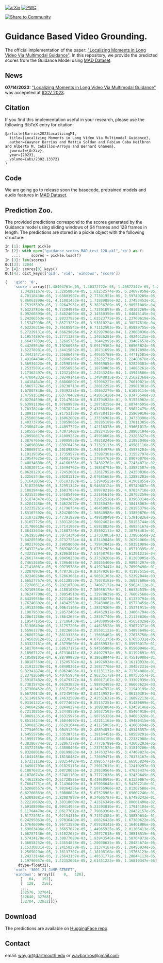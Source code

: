 [![arXiv](https://img.shields.io/badge/arXiv-2302.13372-b31b1b.svg)](https://arxiv.org/abs/2302.13372)
[![PWC](https://img.shields.io/endpoint.svg?url=https://paperswithcode.com/badge/localizing-moments-in-long-video-via/natural-language-moment-retrieval-on-mad)](https://paperswithcode.com/sota/natural-language-moment-retrieval-on-mad?p=localizing-moments-in-long-video-via)

[![Share to Community](https://huggingface.co/datasets/huggingface/badges/raw/main/powered-by-huggingface-dark.svg)](https://huggingface.co/waybarrios/guidance-based-video-grounding)

# Guidance Based Video Grounding.

The official implementation of the paper: ["Localizing Moments in Long Video Via Multimodal Guidance"](https://arxiv.org/abs/2302.13372). In this repository,
we provide the predicted scores from the Guidance Model using [MAD Dataset](https://github.com/Soldelli/MAD). 
## News
**07/14/2023:** ["Localizing Moments in Long Video Via Multimodal Guidance"](https://arxiv.org/abs/2302.13372) was accepeted at [ICCV 2023](https://iccv2023.thecvf.com/).

## Citation
If you find this implementation useful in your research, please use the following BibTeX entry for citation:
```
@article{Barrios2023LocalizingMI,
  title={Localizing Moments in Long Video Via Multimodal Guidance},
  author={Wayner Barrios and Mattia Soldan and Fabian Caba Heilbron and Alberto M. Ceballos-Arroyo and Bernard Ghanem},
  journal={ArXiv},
  year={2023},
  volume={abs/2302.13372}
}
```
## Code

We are going go to release soon the basecode, pretrained models and audio features in [MAD Dataset](https://github.com/Soldelli/MAD).
## Prediction Zoo. 

The provided predictions correspond to the scores generated by the Guidance model using sliding windows of 64 frames and 128 frames in length. The predictions are stored in a pickle object with the following structure:
```python
In [1]: import pickle
In [2]: with open("guidance_scores_MAD_test_128.pkl",'rb') as f:
   ...:     scores = pickle.load(f)
In [3]: len(scores)
Out[3]: 72044
In [4]: scores[0].keys()
Out[4]: dict_keys(['qid', 'vid', 'windows', 'score'])
```
```python
{   'qid': '0',
    'score': array([1.48404761e-05, 1.40372722e-05, 1.46572347e-05, 1.28814381e-05,
       1.34291167e-05, 1.32850864e-05, 1.61252574e-05, 6.24697859e-05,
       4.70118430e-05, 1.63803907e-05, 2.77301951e-05, 2.59740209e-05,
       9.86061990e-01, 4.11081433e-01, 1.71889886e-02, 1.37453452e-01,
       1.75393507e-05, 1.92647931e-05, 5.38236709e-05, 6.90551009e-04,
       7.63237834e-01, 9.73204970e-02, 1.73201097e-05, 2.48163269e-05,
       5.99260893e-05, 1.84824003e-05, 2.14560350e-05, 1.04043145e-04,
       5.24206553e-05, 1.88337926e-05, 1.62523775e-05, 1.23760619e-05,
       1.15747998e-05, 1.85713252e-05, 3.93810224e-05, 4.38277610e-04,
       4.63226315e-05, 2.76185543e-04, 6.71112502e-05, 2.05889755e-05,
       5.27229131e-05, 4.56629896e-05, 2.62997986e-04, 1.23860036e-05,
       1.19574897e-05, 1.27713274e-05, 1.34036281e-05, 1.49246125e-05,
       1.66437039e-05, 1.32685755e-05, 1.36442995e-05, 1.39407657e-05,
       9.44265649e-02, 5.19266985e-02, 3.09179362e-04, 1.66565824e-05,
       1.52278981e-05, 1.34415832e-05, 1.16731699e-05, 1.19617898e-05,
       1.34421471e-05, 1.35606424e-05, 1.40685788e-05, 1.44712585e-05,
       1.49164434e-05, 1.32006107e-05, 1.23232739e-05, 1.22480678e-05,
       1.36934423e-05, 8.42598165e-05, 1.90059054e-05, 1.52820303e-05,
       1.25335091e-05, 1.30556955e-05, 1.18760063e-05, 1.14885261e-05,
       1.17362497e-05, 1.12321404e-05, 1.24243248e-04, 1.45946506e-05,
       4.47804232e-05, 1.39249141e-05, 1.34848015e-05, 3.25621368e-05,
       1.44184843e-01, 2.68866897e-05, 1.92906227e-05, 1.76019021e-05,
       1.58657276e-05, 1.28230713e-05, 1.28012252e-05, 1.29981381e-05,
       1.67807830e-05, 1.70492331e-05, 1.40562279e-05, 1.61650114e-05,
       1.47591518e-05, 1.63778402e-02, 1.42061428e-04, 6.93475548e-03,
       6.02264590e-05, 8.72147648e-05, 9.83794928e-01, 9.91553962e-01,
       9.63991106e-01, 8.97689939e-01, 1.28758256e-04, 2.88744595e-05,
       1.70378244e-05, 2.29878224e-05, 2.43768354e-05, 1.59022475e-05,
       1.30911794e-05, 1.81753130e-05, 2.05728411e-05, 1.25869919e-05,
       1.25580364e-05, 1.16062802e-05, 1.37536981e-05, 1.34730390e-05,
       1.40373795e-05, 1.33059066e-05, 1.30285189e-05, 1.37811385e-05,
       2.23064744e-05, 1.44057722e-05, 1.42116378e-05, 1.93661017e-05,
       1.58555758e-05, 1.43071402e-05, 1.38224150e-05, 1.28803194e-05,
       1.20950817e-05, 1.41009232e-05, 1.45958602e-05, 1.23285527e-05,
       1.38767664e-05, 1.59005958e-05, 1.49218240e-05, 1.21883040e-05,
       1.24096860e-05, 1.63976423e-04, 3.71323113e-05, 1.49581110e-05,
       1.28865731e-05, 8.20189889e-05, 1.94104978e-05, 1.45575204e-05,
       1.19119395e-05, 1.17359577e-05, 1.33997301e-05, 1.31552797e-05,
       1.29547625e-05, 1.46081702e-05, 1.37864763e-05, 2.89076870e-05,
       2.40834688e-05, 2.44160365e-05, 3.74382762e-05, 4.72434871e-02,
       1.53820711e-05, 1.25494762e-05, 1.16858791e-05, 1.33582507e-05,
       6.86281201e-05, 1.72452001e-05, 1.32617952e-05, 1.24350836e-05,
       1.32563446e-05, 1.50281312e-05, 2.07685662e-05, 3.12883203e-05,
       5.31642836e-05, 7.05183193e-05, 1.51949525e-05, 1.41901855e-05,
       1.51822069e-05, 3.32951342e-04, 8.94680124e-05, 1.65749607e-05,
       2.18829446e-05, 2.16037024e-05, 1.89978218e-05, 4.97834710e-03,
       2.03153506e-01, 1.54585496e-03, 1.23195614e-05, 1.28703259e-05,
       1.51874347e-05, 1.30843009e-05, 1.32952518e-05, 1.83968314e-05,
       3.42841486e-05, 9.24622072e-05, 1.33280428e-05, 1.38418063e-05,
       1.52235261e-05, 1.41796754e-05, 1.46450093e-05, 2.20195379e-05,
       1.83107302e-04, 1.82420099e-05, 1.50840988e-05, 1.33859876e-05,
       1.51073200e-05, 1.47391929e-05, 1.49910848e-05, 1.53916826e-05,
       1.31657725e-05, 1.38312898e-05, 1.90024621e-05, 1.58155744e-05,
       1.31786610e-05, 1.57141967e-05, 1.65828824e-05, 1.46924167e-05,
       1.38433634e-05, 5.21887268e-05, 2.85502132e-02, 2.30753481e-01,
       7.06195598e-04, 1.50714346e-04, 1.27303065e-03, 1.33986650e-02,
       7.64285505e-04, 2.07327234e-04, 6.83149046e-05, 3.26294066e-05,
       3.00217052e-05, 3.59058060e-04, 1.75943842e-05, 4.50351909e-05,
       6.54372343e-05, 7.06970895e-05, 3.67312983e-04, 1.05719395e-01,
       4.43235294e-05, 2.82063011e-05, 7.51458792e-05, 1.61291231e-04,
       4.26617444e-05, 8.98458238e-05, 5.37320266e-05, 7.81280905e-05,
       4.74652685e-02, 6.73964678e-04, 7.80265400e-05, 2.98924297e-05,
       4.71418061e-05, 9.99735785e-05, 5.41929447e-04, 8.76590490e-01,
       7.32870936e-01, 9.47873652e-01, 9.83479261e-01, 9.41197515e-01,
       3.02340268e-05, 5.52863061e-01, 4.90591303e-02, 5.52392844e-03,
       1.66527767e-04, 6.01128559e-05, 2.75078182e-05, 5.36037696e-05,
       2.72706511e-05, 5.20218709e-05, 1.74067172e-04, 9.59624112e-01,
       9.92105484e-01, 6.41801059e-01, 7.50956178e-01, 1.66324535e-05,
       1.36247700e-05, 1.38954510e-05, 1.32978639e-05, 2.76602568e-05,
       8.64359558e-01, 2.82314628e-01, 6.86250278e-04, 1.61339794e-05,
       1.76240802e-01, 6.14342950e-02, 1.79430062e-05, 1.85770459e-05,
       2.49132900e-05, 4.90641105e-05, 1.38329369e-05, 1.35371911e-05,
       1.19879533e-05, 1.28572465e-05, 1.49452917e-05, 1.34064794e-05,
       1.20641280e-05, 1.38642654e-05, 1.28597740e-05, 1.21135636e-05,
       1.19547185e-05, 1.27106450e-05, 1.24800990e-05, 1.45651029e-05,
       1.51306494e-05, 1.31757206e-05, 1.44625528e-05, 2.93072371e-05,
       1.55961770e-05, 1.38226005e-05, 2.85501122e-01, 9.54893649e-01,
       4.26807284e-01, 7.88133383e-01, 1.15605462e-05, 1.27675758e-05,
       1.74503912e-05, 1.22338257e-04, 4.07951375e-05, 6.67655331e-05,
       2.63322181e-05, 6.43799603e-01, 9.40359533e-01, 8.85976017e-01,
       4.58170444e-01, 1.68637175e-03, 5.94505800e-05, 9.05500948e-01,
       3.18567127e-01, 4.67336411e-03, 2.84927974e-05, 3.81192891e-03,
       4.18508105e-04, 6.88799983e-03, 9.18629944e-01, 8.45510900e-01,
       1.88187569e-01, 1.15205767e-02, 6.14926934e-01, 9.16110933e-01,
       3.21912378e-01, 9.68408361e-02, 2.36877706e-03, 3.30457231e-04,
       9.32341874e-01, 6.69624686e-01, 3.61131132e-02, 4.71764088e-01,
       3.23702669e-04, 5.40765934e-04, 2.96235172e-04, 1.00755557e-01,
       2.59187482e-02, 9.91479377e-04, 5.00017107e-02, 9.33302939e-03,
       8.73835742e-01, 9.06303883e-01, 1.98892485e-02, 2.06603622e-03,
       2.67300452e-03, 1.63171062e-05, 4.14947972e-05, 2.11949199e-02,
       5.66720143e-02, 6.37245998e-02, 3.02139521e-01, 4.86139301e-03,
       6.51149167e-05, 8.24632589e-05, 2.42551632e-05, 2.16892213e-01,
       9.93161321e-01, 9.07774687e-01, 9.85157251e-01, 7.91489899e-01,
       6.24064269e-05, 2.82448274e-03, 6.10993884e-05, 4.63459146e-05,
       6.72110255e-05, 2.53440558e-05, 2.50527592e-05, 4.85404918e-04,
       7.80891351e-05, 4.56315975e-05, 1.90765320e-04, 8.94685328e-01,
       9.85134244e-01, 9.36044097e-01, 1.42211165e-05, 1.49489415e-05,
       1.69001578e-05, 1.66201044e-05, 2.41175085e-01, 5.41068694e-05,
       1.77346919e-05, 3.90491296e-05, 2.48894852e-04, 1.45345357e-05,
       1.64555768e-05, 1.53538731e-05, 1.38164451e-05, 1.68559291e-05,
       3.19991705e-05, 2.60154466e-05, 1.41664159e-05, 1.22337908e-04,
       4.30386774e-02, 3.52067378e-04, 2.77736799e-05, 1.43605203e-05,
       1.33721569e-05, 1.43800498e-05, 1.23751524e-05, 2.31819286e-05,
       9.83208010e-05, 2.08199883e-04, 3.14763274e-05, 3.47468827e-04,
       1.10434856e-04, 3.18150487e-05, 1.72609471e-05, 2.70375167e-05,
       1.67231119e-05, 1.80254483e-05, 2.09855771e-05, 1.66565824e-05,
       1.64901703e-05, 3.01825115e-04, 7.29017615e-01, 1.12410297e-03,
       6.18876831e-04, 2.08720026e-04, 2.29539564e-05, 1.47635437e-05,
       4.10786743e-05, 2.57481169e-02, 8.77772836e-05, 4.92439649e-05,
       9.44633852e-04, 2.61720526e-03, 8.41950595e-01, 8.63339067e-01,
       5.76047751e-05, 8.71496499e-01, 9.07008648e-01, 8.54207218e-01,
       3.62060557e-04, 7.98364286e-04, 7.50755966e-02, 3.81207588e-04,
       6.62766863e-03, 1.50808028e-03, 5.67528963e-01, 7.69607246e-01,
       4.62092081e-04, 1.82087897e-04, 9.24605787e-01, 9.67480242e-01,
       3.22210602e-03, 3.38318609e-02, 7.42516349e-05, 2.80661490e-02,
       7.69108906e-03, 8.99414954e-05, 5.23393810e-01, 7.17914104e-01,
       5.11704478e-04, 2.06177612e-03, 7.79069304e-01, 1.28432157e-05,
       1.51723981e-01, 7.02154310e-03, 9.71324384e-01, 8.30839634e-01,
       6.24295863e-05, 1.97836489e-05, 1.80826428e-05, 1.67380622e-05,
       1.57646009e-05, 5.96713580e-05, 7.05929342e-05, 2.16401986e-05,
       1.69063496e-05, 1.36657072e-05, 1.44965925e-05, 2.01106413e-05,
       1.66287136e-05, 1.51022632e-05, 1.20727018e-05, 1.36815515e-05,
       1.57434170e-05, 3.38077080e-03, 1.93943546e-04, 1.50704973e-05,
       1.36058252e-05, 1.23554828e-05, 1.20090635e-05, 1.20484674e-05,
       1.15330831e-05, 1.24158278e-05, 1.21374187e-05, 1.20495934e-05,
       1.25650204e-05, 1.16137307e-05, 1.18198168e-05, 1.15763123e-05,
       1.24373146e-05, 1.25643137e-05, 1.48531772e-05, 1.28844113e-05,
       1.19790957e-05, 1.42352001e-05, 2.61451223e-05, 1.16819347e-05],
      dtype=float32),
    'vid': '3001_21_JUMP_STREET',
    'windows': array([[    0,   128],
       [   64,   192],
       [  128,   256],
       ...,
       [32576, 32704],
       [32640, 32768],
       [32704, 32832]])}
```

## Download 

The predictions are available on [HuggingFace repo](https://huggingface.co/waybarrios/guidance-based-video-grounding/).

## Contact 

email: way.gr@dartmouth.edu or waybarrios@gmail.com
